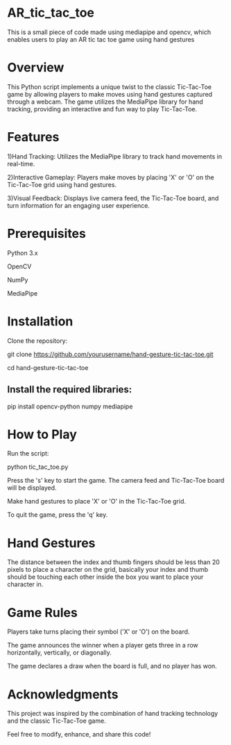 # AR_tic_tac_toe
This is a small piece of code made using mediapipe and opencv, which enables users to play an AR tic tac toe game using hand gestures

# Overview
This Python script implements a unique twist to the classic Tic-Tac-Toe game by allowing players to make moves using hand gestures captured through a webcam. The game utilizes the MediaPipe library for hand tracking, providing an interactive and fun way to play Tic-Tac-Toe.

# Features
1)Hand Tracking: Utilizes the MediaPipe library to track hand movements in real-time.

2)Interactive Gameplay: Players make moves by placing 'X' or 'O' on the Tic-Tac-Toe grid using hand gestures.

3)Visual Feedback: Displays live camera feed, the Tic-Tac-Toe board, and turn information for an engaging user experience.

# Prerequisites
Python 3.x

OpenCV

NumPy

MediaPipe


# Installation
Clone the repository:

git clone https://github.com/yourusername/hand-gesture-tic-tac-toe.git

cd hand-gesture-tic-tac-toe

## Install the required libraries:
pip install opencv-python numpy mediapipe

# How to Play

Run the script:

python tic_tac_toe.py


Press the 's' key to start the game. The camera feed and Tic-Tac-Toe board will be displayed.

Make hand gestures to place 'X' or 'O' in the Tic-Tac-Toe grid.

To quit the game, press the 'q' key.


# Hand Gestures
The distance between the index and thumb fingers should be less than 20 pixels to place a character on the grid, basically your index and thumb should be touching each other inside the box you want to place your character in.

# Game Rules
Players take turns placing their symbol ('X' or 'O') on the board.

The game announces the winner when a player gets three in a row horizontally, vertically, or diagonally.

The game declares a draw when the board is full, and no player has won.


# Acknowledgments
This project was inspired by the combination of hand tracking technology and the classic Tic-Tac-Toe game.

Feel free to modify, enhance, and share this code!
